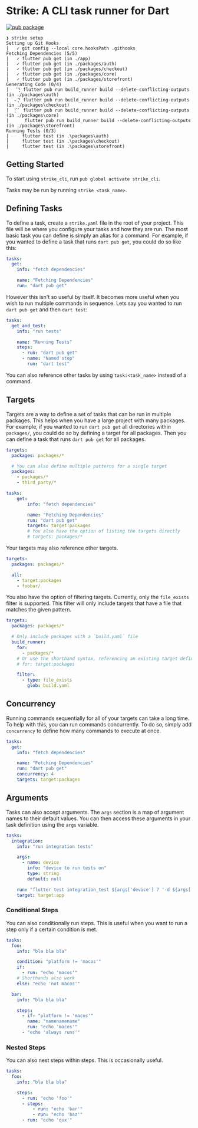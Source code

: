 # Strike: A CLI task runner for Dart

[![pub package](https://img.shields.io/pub/v/strike_cli.svg)](https://pub.dartlang.org/packages/strike_cli)

```
❯ strike setup
Setting up Git Hooks
|   ✓ git config --local core.hooksPath .githooks
Fetching Dependencies (5/5)
|   ✓ flutter pub get (in ./app)
|   ✓ flutter pub get (in ./packages/auth)
|   ✓ flutter pub get (in ./packages/checkout)
|   ✓ flutter pub get (in ./packages/core)
|   ✓ flutter pub get (in ./packages/storefront)
Generating Code (0/4)
|  ⠈⢙ flutter pub run build_runner build --delete-conflicting-outputs (in ./packages\auth)
|  ⠄⡙ flutter pub run build_runner build --delete-conflicting-outputs (in ./packages\checkout)
|  ⡋⠁ flutter pub run build_runner build --delete-conflicting-outputs (in ./packages\core)
|      flutter pub run build_runner build --delete-conflicting-outputs (in ./packages\storefront)
Running Tests (0/3)
|     flutter test (in .\packages\auth)
|     flutter test (in .\packages\checkout)
|     flutter test (in .\packages\storefront)
```

## Getting Started

To start using `strike_cli`, run `pub global activate strike_cli`.

Tasks may be run by running `strike <task_name>`.

## Defining Tasks

To define a task, create a `strike.yaml` file in the root of your project. This file will be where you configure your tasks and how they are run. The most basic task you can define is simply an alias for a command. For example, if you wanted to define a task that runs `dart pub get`, you could do so like this:

```yaml
tasks:
  get:
    info: "fetch dependencies"

    name: "Fetching Dependencies"
    run: "dart pub get"
```

However this isn't so useful by itself. It becomes more useful when you wish to run multiple commands in sequence. Lets say you wanted to run `dart pub get` and then `dart test`:

```yaml
tasks:
  get_and_test:
    info: "run tests"

    name: "Running Tests"
    steps:
      - run: "dart pub get"
      - name: "Named step"
        run: "dart test"
```

You can also reference other tasks by using `task:<task_name>` instead of a command.

## Targets

Targets are a way to define a set of tasks that can be run in multiple packages. This helps when you have a large project with many packages. For example, if you wanted to run `dart pub get` all directories within `packages/`, you could do so by defining a target for all packages. Then you can define a task that runs `dart pub get` for all packages.

```yaml
targets:
  packages: packages/*

  # You can also define multiple patterns for a single target
  packages:
    - packages/*
    - third_party/*

tasks:
    get:
        info: "fetch dependencies"

        name: "Fetching Dependencies"
        run: "dart pub get"
        targets: target:packages
        # You also have the option of listing the targets directly
        # targets: packages/*
```

Your targets may also reference other targets.

```yaml
targets:
  packages: packages/*

  all:
    - target:packages
    - foobar/
```

You also have the option of filtering targets. Currently, only the `file_exists` filter is supported. This filter will only include targets that have a file that matches the given pattern.

```yaml
targets:
  packages: packages/*

  # Only include packages with a `build.yaml` file
  build_runner:
    for:
      - packages/*
    # Or use the shorthand syntax, referencing an existing target definition
    # for: target:packages

    filter:
      - type: file_exists
        glob: build.yaml
```

## Concurrency

Running commands sequentially for all of your targets can take a long time. To help with this, you can run commands concurrently. To do so, simply add `concurrency` to define how many commands to execute at once.

```yaml
tasks:
  get:
    info: "fetch dependencies"

    name: "Fetching Dependencies"
    run: "dart pub get"
    concurrency: 4
    targets: target:packages
```

## Arguments

Tasks can also accept arguments. The `args` section is a map of argument names to their default values. You can then access these arguments in your task definition using the `args` variable.

```yaml
tasks:
  integration:
    info: "run integration tests"

    args:
      - name: device
        info: "device to run tests on"
        type: string
        default: null

    run: "flutter test integration_test ${args['device'] ? '-d ${args['device']}' : ''}"
    target: target:app
```

### Conditional Steps

You can also conditionally run steps. This is useful when you want to run a step only if a certain condition is met.

```yaml
tasks:
  foo:
    info: "bla bla bla"

    condition: "platform != 'macos'"
    if:
      - run: "echo 'macos'"
    # Shorthands also work
    else: "echo 'not macos'"

  bar:
    info: "bla bla bla"

    steps:
      - if: "platform != 'macos'"
        name: "namenamename"
        run: "echo 'macos'"
      - "echo 'always runs'"
```

### Nested Steps

You can also nest steps within steps. This is occasionally useful.

```yaml
tasks:
  foo:
    info: "bla bla bla"

    steps:
      - run: "echo 'foo'"
      - steps:
          - run: "echo 'bar'"
          - run: "echo 'baz'"
      - run: "echo 'qux'"
```
